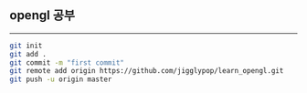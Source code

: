 ## opengl 공부

---

```bash
git init
git add .
git commit -m "first commit"
git remote add origin https://github.com/jigglypop/learn_opengl.git
git push -u origin master
```
